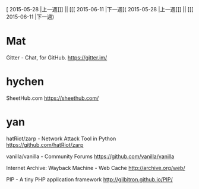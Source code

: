 [ 2015-05-28 |上一週]]] || [[[ 2015-06-11 |下一週]( 2015-05-28 |上一週]]] || [[[ 2015-06-11 |下一週)



# Mat

Gitter - Chat, for GitHub.
<https://gitter.im/>  

# hychen

SheetHub.com
<https://sheethub.com/>  

# yan

hatRiot/zarp - Network Attack Tool in Python
<https://github.com/hatRiot/zarp>  

vanilla/vanilla - Community Forums
<https://github.com/vanilla/vanilla>  

Internet Archive: Wayback Machine - Web Cache
<http://archive.org/web/>  

PIP - A tiny PHP application framework
<http://gilbitron.github.io/PIP/>  